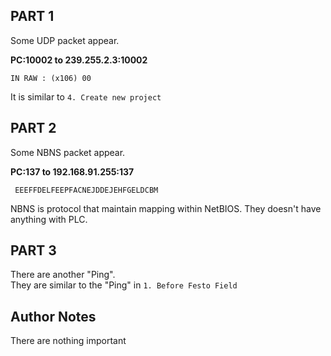 ## PART 1
Some UDP packet appear.  

__PC:10002 to 239.255.2.3:10002__
```
IN RAW : (x106) 00
```

It is similar to ```4. Create new project```

## PART 2
Some NBNS packet appear. 

__PC:137 to 192.168.91.255:137__
```
 EEEFFDELFEEPFACNEJDDEJEHFGELDCBM
```
NBNS is protocol that maintain mapping within NetBIOS. They doesn't have anything with PLC.

## PART 3
There are another "Ping".  
They are similar to the "Ping" in ```1. Before Festo Field```  

## Author Notes
There are nothing important
